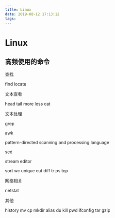 ```yaml
---
title: Linux
date: 2019-08-12 17:13:12
tags:
---
```

# Linux

## 高频使用的命令

查找

find locate

文本查看

head tail more less cat

文本处理

grep

 awk

 pattern-directed scanning and processing language

 sed 

 stream editor
 
sort wc unique cut diff tr  ps top

网络相关

netstat

其他

history mv cp mkdir alias du kill pwd  ifconfig tar gzip